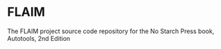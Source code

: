 # FLAIM
The FLAIM project source code repository for the No Starch Press book, Autotools, 2nd Edition
